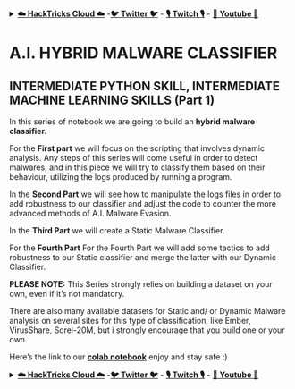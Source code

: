 

<details>

<summary><a href="https://cloud.hacktricks.xyz/pentesting-cloud/pentesting-cloud-methodology"><strong>☁️ HackTricks Cloud ☁️</strong></a> -<a href="https://twitter.com/hacktricks_live"><strong>🐦 Twitter 🐦</strong></a> - <a href="https://www.twitch.tv/hacktricks_live/schedule"><strong>🎙️ Twitch 🎙️</strong></a> - <a href="https://www.youtube.com/@hacktricks_LIVE"><strong>🎥 Youtube 🎥</strong></a></summary>

- Do you work in a **cybersecurity company**? Do you want to see your **company advertised in HackTricks**? or do you want to have access to the **latest version of the PEASS or download HackTricks in PDF**? Check the [**SUBSCRIPTION PLANS**](https://github.com/sponsors/carlospolop)!

- Discover [**The PEASS Family**](https://opensea.io/collection/the-peass-family), our collection of exclusive [**NFTs**](https://opensea.io/collection/the-peass-family)

- Get the [**official PEASS & HackTricks swag**](https://peass.creator-spring.com)

- **Join the** [**💬**](https://emojipedia.org/speech-balloon/) [**Discord group**](https://discord.gg/hRep4RUj7f) or the [**telegram group**](https://t.me/peass) or **follow** me on **Twitter** [**🐦**](https://github.com/carlospolop/hacktricks/tree/7af18b62b3bdc423e11444677a6a73d4043511e9/\[https:/emojipedia.org/bird/README.md)[**@carlospolopm**](https://twitter.com/hacktricks_live)**.**

- **Share your hacking tricks by submitting PRs to the [hacktricks repo](https://github.com/carlospolop/hacktricks) and [hacktricks-cloud repo](https://github.com/carlospolop/hacktricks-cloud)**.

</details>


# A.I. HYBRID MALWARE CLASSIFIER

## INTERMEDIATE PYTHON SKILL, INTERMEDIATE MACHINE LEARNING SKILLS \(Part 1\)

In this series of notebook we are going to build an **hybrid malware classifier.**

For the **First part** we will focus on the scripting that involves dynamic analysis. Any steps of this series will come useful in order to detect malwares, and in this piece we will try to classify them based on their behaviour, utilizing the logs produced by running a program.

In the **Second Part** we will see how to manipulate the logs files in order to add robustness to our classifier and adjust the code to counter the more advanced methods of A.I. Malware Evasion.

In the **Third Part** we will create a Static Malware Classifier.

For the **Fourth Part** For the Fourth Part we will add some tactics to add robustness to our Static classifier and merge the latter with our Dynamic Classifier.

**PLEASE NOTE:** This Series strongly relies on building a dataset on your own, even if it’s not mandatory.

There are also many available datasets for Static and/ or Dynamic Malware analysis on several sites for this type of classification, like Ember, VirusShare, Sorel-20M, but i strongly encourage that you build one or your own.

Here’s the link to our [**colab notebook**](https://colab.research.google.com/drive/1nNZLMogXF-iq-_78IvGTd-c89_C82AB8#scrollTo=lUHLMl8Pusrn) enjoy and stay safe :\)



<details>

<summary><a href="https://cloud.hacktricks.xyz/pentesting-cloud/pentesting-cloud-methodology"><strong>☁️ HackTricks Cloud ☁️</strong></a> -<a href="https://twitter.com/hacktricks_live"><strong>🐦 Twitter 🐦</strong></a> - <a href="https://www.twitch.tv/hacktricks_live/schedule"><strong>🎙️ Twitch 🎙️</strong></a> - <a href="https://www.youtube.com/@hacktricks_LIVE"><strong>🎥 Youtube 🎥</strong></a></summary>

- Do you work in a **cybersecurity company**? Do you want to see your **company advertised in HackTricks**? or do you want to have access to the **latest version of the PEASS or download HackTricks in PDF**? Check the [**SUBSCRIPTION PLANS**](https://github.com/sponsors/carlospolop)!

- Discover [**The PEASS Family**](https://opensea.io/collection/the-peass-family), our collection of exclusive [**NFTs**](https://opensea.io/collection/the-peass-family)

- Get the [**official PEASS & HackTricks swag**](https://peass.creator-spring.com)

- **Join the** [**💬**](https://emojipedia.org/speech-balloon/) [**Discord group**](https://discord.gg/hRep4RUj7f) or the [**telegram group**](https://t.me/peass) or **follow** me on **Twitter** [**🐦**](https://github.com/carlospolop/hacktricks/tree/7af18b62b3bdc423e11444677a6a73d4043511e9/\[https:/emojipedia.org/bird/README.md)[**@carlospolopm**](https://twitter.com/hacktricks_live)**.**

- **Share your hacking tricks by submitting PRs to the [hacktricks repo](https://github.com/carlospolop/hacktricks) and [hacktricks-cloud repo](https://github.com/carlospolop/hacktricks-cloud)**.

</details>



